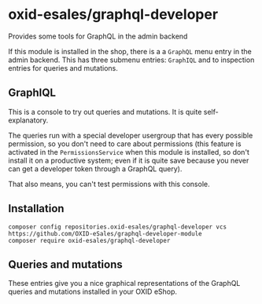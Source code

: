 # oxid-esales/graphql-developer

Provides some tools for GraphQL in the admin backend

If this module is installed in the shop, there is a
a `GraphQL` menu entry in the admin backend. This
has three submenu entries: `GraphIQL` and to inspection
entries for queries and mutations.

## GraphIQL

This is a console to try out queries and mutations.
It is quite self-explanatory. 

The queries run with a special developer usergroup
that has every possible permission, so you don't need
to care about permissions (this feature
is activated in the `PermissionsService` when this
module is installed, so don't install it on a
productive system; even if it is quite save because you
never can get a developer token through a GraphQL query).

That also means, you can't test permissions with this
console.

## Installation

```
composer config repositories.oxid-esales/graphql-developer vcs https://github.com/OXID-eSales/graphql-developer-module
composer require oxid-esales/graphql-developer
```

## Queries and mutations

These entries give you a nice graphical representations of
the GraphQL queries and mutations installed in your OXID eShop.
